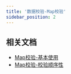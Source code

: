 ```yaml
---
title: '数据校验-Map校验'
sidebar_position: 2
---
```


## 相关文档

- [Map校验-基本使用](output/goframe-v2.1-md/核心组件-重点/数据校验/数据校验-参数类型/数据校验-Map校验/Map校验-基本使用)
- [Map校验-校验顺序性](output/goframe-v2.1-md/核心组件-重点/数据校验/数据校验-参数类型/数据校验-Map校验/Map校验-校验顺序性)